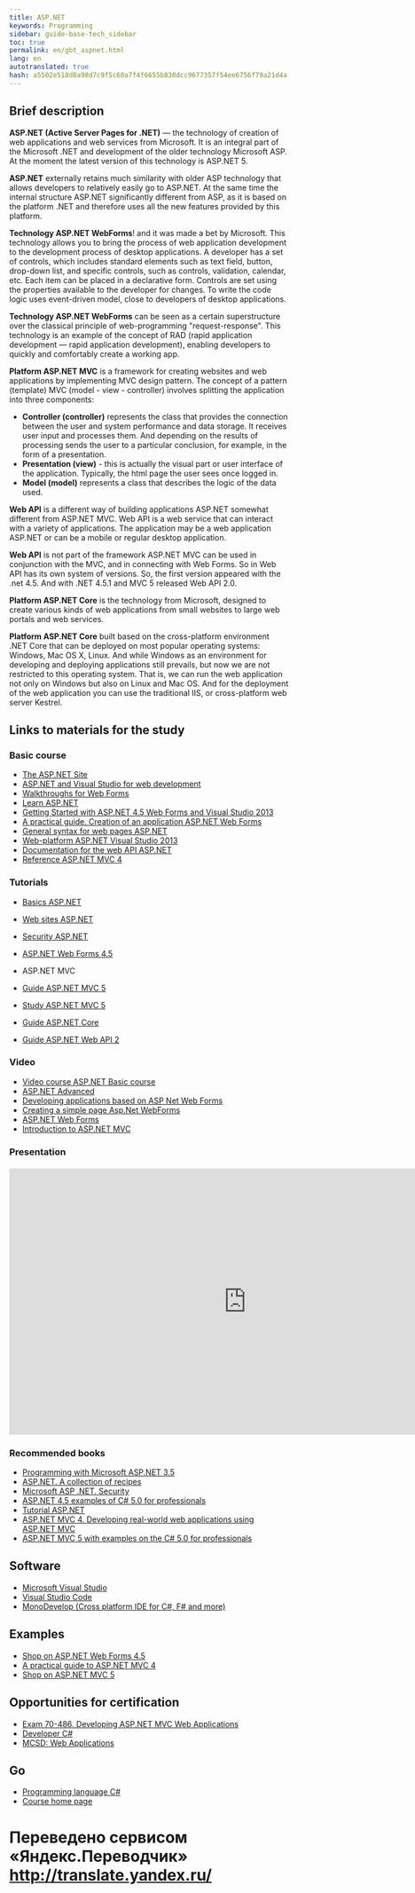 ```yaml
--- 
title: ASP.NET 
keywords: Programming 
sidebar: guide-base-tech_sidebar 
toc: true 
permalink: en/gbt_aspnet.html 
lang: en 
autotranslated: true 
hash: a5502e518d8a98d7c9f5c60a7f4f6655b830dcc9677357f54ee6756f79a21d4a 
--- 
```


## Brief description 

**ASP.NET (Active Server Pages for .NET)** — the technology of creation of web applications and web services from Microsoft. It is an integral part of the Microsoft .NET and development of the older technology Microsoft ASP. At the moment the latest version of this technology is ASP.NET 5. 

**ASP.NET** externally retains much similarity with older ASP technology that allows developers to relatively easily go to ASP.NET. At the same time the internal structure ASP.NET significantly different from ASP, as it is based on the platform .NET and therefore uses all the new features provided by this platform. 

**Technology ASP.NET WebForms**! and it was made a bet by Microsoft. This technology allows you to bring the process of web application development to the development process of desktop applications. A developer has a set of controls, which includes standard elements such as text field, button, drop-down list, and specific controls, such as controls, validation, calendar, etc. Each item can be placed in a declarative form. Controls are set using the properties available to the developer for changes. To write the code logic uses event-driven model, close to developers of desktop applications. 

**Technology ASP.NET WebForms** can be seen as a certain superstructure over the classical principle of web-programming "request-response". This technology is an example of the concept of RAD (rapid application development — rapid application development), enabling developers to quickly and comfortably create a working app. 

**Platform ASP.NET MVC** is a framework for creating websites and web applications by implementing MVC design pattern. 
The concept of a pattern (template) MVC (model - view - controller) involves splitting the application into three components: 
- **Controller (controller)** represents the class that provides the connection between the user and system performance and data storage. It receives user input and processes them. And depending on the results of processing sends the user to a particular conclusion, for example, in the form of a presentation. 
- **Presentation (view)** - this is actually the visual part or user interface of the application. Typically, the html page the user sees once logged in. 
- **Model (model)** represents a class that describes the logic of the data used. 

**Web API** is a different way of building applications ASP.NET somewhat different from ASP.NET MVC. Web API is a web service that can interact with a variety of applications. The application may be a web application ASP.NET or can be a mobile or regular desktop application. 

**Web API** is not part of the framework ASP.NET MVC can be used in conjunction with the MVC, and in connecting with Web Forms. So in Web API has its own system of versions. So, the first version appeared with the .net 4.5. And with .NET 4.5.1 and MVC 5 released Web API 2.0. 

**Platform ASP.NET Core** is the technology from Microsoft, designed to create various kinds of web applications from small websites to large web portals and web services. 

**Platform ASP.NET Core** built based on the cross-platform environment .NET Core that can be deployed on most popular operating systems: Windows, Mac OS X, Linux. And while Windows as an environment for developing and deploying applications still prevails, but now we are not restricted to this operating system. That is, we can run the web application not only on Windows but also on Linux and Mac OS. And for the deployment of the web application you can use the traditional IIS, or cross-platform web server Kestrel. 

## Links to materials for the study 

### Basic course 

* [The ASP.NET Site](https://www.asp.net/) 
* [ASP.NET and Visual Studio for web development](https://msdn.microsoft.com/ru-ru/library/dd566231.aspx) 
* [Walkthroughs for Web Forms](https://msdn.microsoft.com/ru-ru/library/c67263se(v=vs.90).aspx) 
* [Learn ASP.NET](https://www.asp.net/learn) 
* [Getting Started with ASP.NET 4.5 Web Forms and Visual Studio 2013](https://code.msdn.microsoft.com/Getting-Started-with-221c01f5/view/SourceCode#) 
* [A practical guide. Creation of an application ASP.NET Web Forms](https://msdn.microsoft.com/ru-ru/library/hh987037(v=vs.110).aspx) 
* [General syntax for web pages ASP.NET](https://msdn.microsoft.com/ru-ru/library/k33801s3(v=vs.100).aspx) 
* [Web-platform ASP.NET Visual Studio 2013](https://msdn.microsoft.com/ru-ru/library/dn467680(v=vs.108).aspx) 
* [Documentation for the web API ASP.NET](https://msdn.microsoft.com/ru-ru/library/dn448365(v=vs.118).aspx) 
* [Reference ASP.NET MVC 4](https://msdn.microsoft.com/ru-ru/library/gg416515(v=vs.108).aspx) 

### Tutorials 

* [Basics ASP.NET](https://professorweb.ru/my/ASP_NET/base/level1/base_aspnet_index.php) 
* [Web sites ASP.NET](https://professorweb.ru/my/ASP_NET/sites/level1/) 
* [Security ASP.NET](https://professorweb.ru/my/ASP_NET/security/level1/) 
* [ASP.NET Web Forms 4.5](https://professorweb.ru/my/ASP_NET/webforms_4_5/level1/) 

* ASP.NET MVC 
* [Guide ASP.NET MVC 5](http://metanit.com/sharp/mvc5/) 
* [Study ASP.NET MVC 5](https://professorweb.ru/my/ASP_NET/mvc/level1/) 
* [Guide ASP.NET Core](http://metanit.com/sharp/aspnet5/) 
* [Guide ASP.NET Web API 2](http://metanit.com/sharp/aspnet_webapi/) 

### Video 

* [Video course ASP.NET Basic course](https://www.youtube.com/watch?v=VU-NObnc2jA&list=PLvItDmb0sZw8qA87QMQbx5RpPO_dfCGOy) 
* [ASP.NET Advanced](https://www.youtube.com/watch?v=qiujcPFFinA&list=PLvItDmb0sZw_TRwlGr0BVFtS-sP3YaDMU) 
* [Developing applications based on ASP Net Web Forms](https://www.youtube.com/watch?v=VSsXD1JVRYQ&index=20&list=PLMv23B5LnJ9NJ_s4iuIaNen-DbvdR1dMq) 
* [Creating a simple page Asp.Net WebForms](https://www.youtube.com/watch?v=Ww6CVU4oS3k&index=1&list=PLIZicc8_ARKsGxB446wkS6vC-4OynaYIy) 
* [ASP.NET Web Forms](https://channel9.msdn.com/Events/dotnetConf/2014/Web-Forms) 
* [Introduction to ASP.NET MVC](https://mva.microsoft.com/ru/training-courses/-aspnet-mvc-8322?l=eTXjmit7_304984382) 

### Presentation 

<div class="thumb-wrap" style="margin-top: 20px; margin-bottom: 20px"> 
<iframe width="854" height="480" src="https://www.youtube.com/embed/-XzDcHh5Y5s?list=PLlhqsC7hBaSezv_J4znt-NbFq4MCzcYzk" frameborder="0" allowfullscreen></iframe> 
</div> 

### Recommended books 

* [Programming with Microsoft ASP.NET 3.5](http://www.ozon.ru/context/detail/id/4148051/) 
* [ASP.NET. A collection of recipes](http://www.ozon.ru/context/detail/id/28277279/) 
* [Microsoft ASP .NET. Security](http://www.ozon.ru/context/detail/id/136359541/) 
* [ASP.NET 4.5 examples of C# 5.0 for professionals](http://www.ozon.ru/context/detail/id/26199321/) 
* [Tutorial ASP.NET](http://www.ozon.ru/context/detail/id/28266738/) 
* [ASP.NET MVC 4. Developing real-world web applications using ASP.NET MVC](http://www.ozon.ru/context/detail/id/20343905/) 
* [ASP.NET MVC 5 with examples on the C# 5.0 for professionals](http://www.ozon.ru/context/detail/id/29482313/) 

## Software 

* [Microsoft Visual Studio](https://www.visualstudio.com/downloads/) 
* [Visual Studio Code](https://code.visualstudio.com/download) 
* [MonoDevelop (Cross platform IDE for C#, F# and more)](http://www.monodevelop.com/) 

## Examples 

* [Shop on ASP.NET Web Forms 4.5](https://professorweb.ru/my/ASP_NET/gamestore/level1/1_1.php) 
* [A practical guide to ASP.NET MVC 4](http://metanit.com/sharp/helpdeskmvc/) 
* [Shop on ASP.NET MVC 5](https://professorweb.ru/my/ASP_NET/gamestore/level2/2_1.php) 

## Opportunities for certification 

* [Exam 70-486. Developing ASP.NET MVC Web Applications](https://www.microsoft.com/ru-ru/learning/exam-70-486.aspx) 
* [Developer C#](https://geekbrains.ru/professions/microsoft_developer) 
* [MCSD: Web Applications](https://www.microsoft.com/ru-ru/learning/mcsd-web-apps-certification.aspx) 

## Go 

* [Programming language С#](gbt_csharp.html) 
* [Course home page](gbt_landing-page.html) 



 # Переведено сервисом «Яндекс.Переводчик» http://translate.yandex.ru/